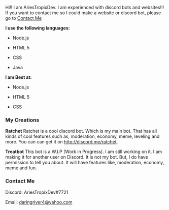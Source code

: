 

Hi!! I am AriesTropixDev. I am experienced with discord bots and websites!!! If you want to contact me so I could make a website or discord bot, please go to
[Contact Me](https://ariestropixdev.github.io/AriesTropixDev-Official-Web/#contact-me)

**I use the following languages:**

* Node.js

* HTML 5

* CSS

* Java

**I am Best at:**

* Node.js

* HTML 5

* CSS


### My Creations

**Ratchet**
Ratchet is a cool discord bot. Which is my main bot. That has all kinds of cool features such as,
moderation, economy, meme, leveling and more. You can can get it on <http://discord.me/ratchet>.

**Treatbot**
This bot is a W.I.P (Work in Progress). I am still working on it. I am making it for another user
on Discord. It is not my bot. But, I do have permission to tell you about. It will have features like,
moderation, economy, meme and fun.

### Contact Me 
Discord: AriesTropixDev#7721
 
Email: <daringriver4@yahoo.com>
